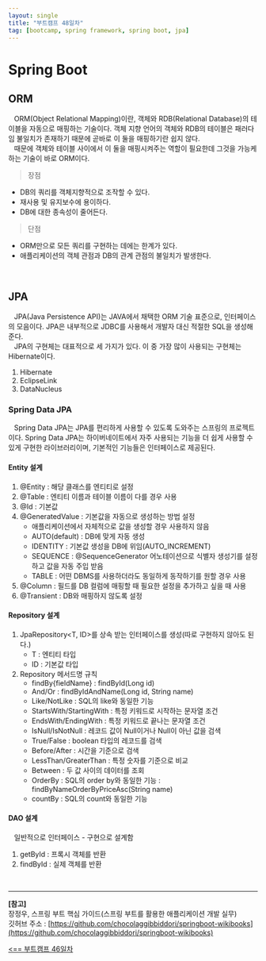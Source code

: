```yaml
---
layout: single
title: "부트캠프 48일차"
tag: [bootcamp, spring framework, spring boot, jpa]
---
```


# Spring Boot

## ORM

&nbsp;&nbsp; ORM(Object Relational Mapping)이란, 객체와 RDB(Relational Database)의 테이블을 자동으로 매핑하는 기술이다.
객체 지향 언어의 객체와 RDB의 테이블은 패러다임 불일치가 존재하기 때문에 곧바로 이 둘을 매핑하기란 쉽지 않다.  
&nbsp;&nbsp; 때문에 객체와 테이블 사이에서 이 둘을 매핑시켜주는 역할이 필요한데 그것을 가능케 하는 기술이 바로 ORM이다.

> 장점

- DB의 쿼리를 객체지향적으로 조작할 수 있다.
- 재사용 및 유지보수에 용이하다.
- DB에 대한 종속성이 줄어든다.

> 단점

- ORM만으로 모든 쿼리를 구현하는 데에는 한계가 있다.
- 애플리케이션의 객체 관점과 DB의 관계 관점의 불일치가 발생한다.

<br>

## JPA

&nbsp;&nbsp; JPA(Java Persistence API)는 JAVA에서 채택한 ORM 기술 표준으로, 인터페이스의 모음이다.
JPA은 내부적으로 JDBC를 사용해서 개발자 대신 적절한 SQL을 생성해준다.  
&nbsp;&nbsp; JPA의 구현체는 대표적으로 세 가지가 있다. 이 중 가장 많이 사용되는 구현체는 Hibernate이다.

1. Hibernate
2. EclipseLink
3. DataNucleus

### Spring Data JPA

&nbsp;&nbsp; Spring Data JPA는 JPA를 편리하게 사용할 수 있도록 도와주는 스프링의 프로젝트이다.
Spring Data JPA는 하이버네이트에서 자주 사용되는 기능을 더 쉽게 사용할 수 있게 구현한 라이브러리이며, 기본적인 기능들은 인터페이스로 제공된다.

#### Entity 설계

1. @Entity : 해당 클래스를 엔티티로 설정
2. @Table : 엔티티 이름과 테이블 이름이 다를 경우 사용
3. @Id : 기본값
4. @GeneratedValue : 기본값을 자동으로 생성하는 방법 설정
   - 애플리케이션에서 자체적으로 값을 생성할 경우 사용하지 않음
   - AUTO(default) : DB에 맞게 자동 생성
   - IDENTITY : 기본값 생성을 DB에 위임(AUTO_INCREMENT)
   - SEQUENCE : @SequenceGenerator 어노테이션으로 식별자 생성기를 설정하고 값을 자동 주입 받음
   - TABLE : 어떤 DBMS를 사용하더라도 동일하게 동작하기를 원할 경우 사용
5. @Column : 필드를 DB 컬럼에 매핑할 때 필요한 설정을 추가하고 싶을 때 사용
6. @Transient : DB와 매핑하지 않도록 설정

#### Repository 설계

1. JpaRepository<T, ID>를 상속 받는 인터페이스를 생성(따로 구현하지 않아도 된다.)
   - T : 엔티티 타입
   - ID : 기본값 타입
2. Repository 메서드명 규칙
   - findBy{fieldName} : findById(Long id)
   - And/Or : findByIdAndName(Long id, String name)
   - Like/NotLike : SQL의 like와 동일한 기능
   - StartsWith/StartingWith : 특정 키워드로 시작하는 문자열 조건
   - EndsWith/EndingWith : 특정 키워드로 끝나는 문자열 조건
   - IsNull/IsNotNull : 레코드 값이 Null이거나 Null이 아닌 값을 검색
   - True/False : boolean 타입의 레코드를 검색
   - Before/After : 시간을 기준으로 검색
   - LessThan/GreaterThan : 특정 숫자를 기준으로 비교
   - Between : 두 값 사이의 데이터를 조회
   - OrderBy : SQL의 order by와 동일한 기능 : findByNameOrderByPriceAsc(String name)
   - countBy : SQL의 count와 동일한 기능

#### DAO 설계

&nbsp;&nbsp; 일반적으로 인터페이스 - 구현으로 설계함

1. getById : 프록시 객체를 반환
2. findById : 실제 객체를 반환

<br>

___

**[참고]**  
장정우, 스프링 부트 핵심 가이드(스프링 부트를 활용한 애플리케이션 개발 실무)  
깃허브 주소 : [https://github.com/chocolaggibbiddori/springboot-wikibooks](https://github.com/chocolaggibbiddori/springboot-wikibooks)

[<== 부트캠프 46일차](/bootcamp-day46)